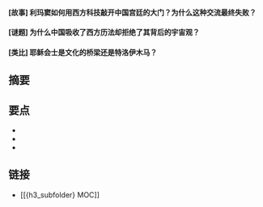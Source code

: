 #### [故事] 利玛窦如何用西方科技敲开中国宫廷的大门？为什么这种交流最终失败？


#### [谜题] 为什么中国吸收了西方历法却拒绝了其背后的宇宙观？


#### [类比] 耶稣会士是文化的桥梁还是特洛伊木马？


## 摘要


## 要点

- 
- 
- 

## 链接

- [[{h3_subfolder} MOC]]

